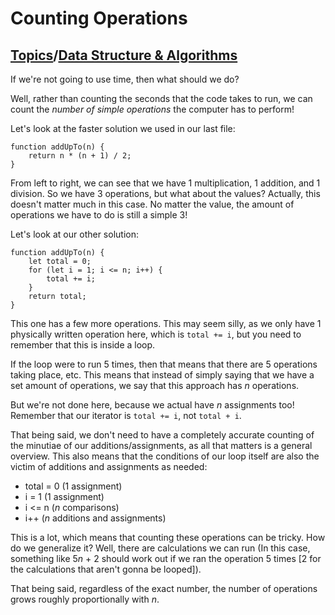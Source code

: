 # Counting Operations

## [Topics](../../../topics.md)/[Data Structure & Algorithms](../index.md)

If we're not going to use time, then what should we do?

Well, rather than counting the seconds that the code takes to run, we can count the _number of simple operations_ the computer has to perform!

Let's look at the faster solution we used in our last file:

```
function addUpTo(n) {
    return n * (n + 1) / 2;
}
```

From left to right, we can see that we have 1 multiplication, 1 addition, and 1 division. So we have 3 operations, but what about the values? Actually, this doesn't matter much in this case. No matter the value, the amount of operations we have to do is still a simple 3!

Let's look at our other solution:

```
function addUpTo(n) {
    let total = 0;
    for (let i = 1; i <= n; i++) {
        total += i;
    }
    return total;
}
```

This one has a few more operations. This may seem silly, as we only have 1 physically written operation here, which is `total += i`, but you need to remember that this is inside a loop.

If the loop were to run 5 times, then that means that there are 5 operations taking place, etc. This means that instead of simply saying that we have a set amount of operations, we say that this approach has _n_ operations.

But we're not done here, because we actual have _n_ assignments too! Remember that our iterator is `total += i`, not `total + i`.

That being said, we don't need to have a completely accurate counting of the minutiae of our additions/assignments, as all that matters is a general overview. This also means that the conditions of our loop itself are also the victim of additions and assignments as needed:

- total = 0 (1 assignment)
- i = 1 (1 assignment)
- i <= n (_n_ comparisons)
- i++ (_n_ additions and assignments)

This is a lot, which means that counting these operations can be tricky. How do we generalize it? Well, there are calculations we can run (In this case, something like 5*n* + 2 should work out if we ran the operation 5 times [2 for the calculations that aren't gonna be looped]).

That being said, regardless of the exact number, the number of operations grows roughly proportionally with _n_.

